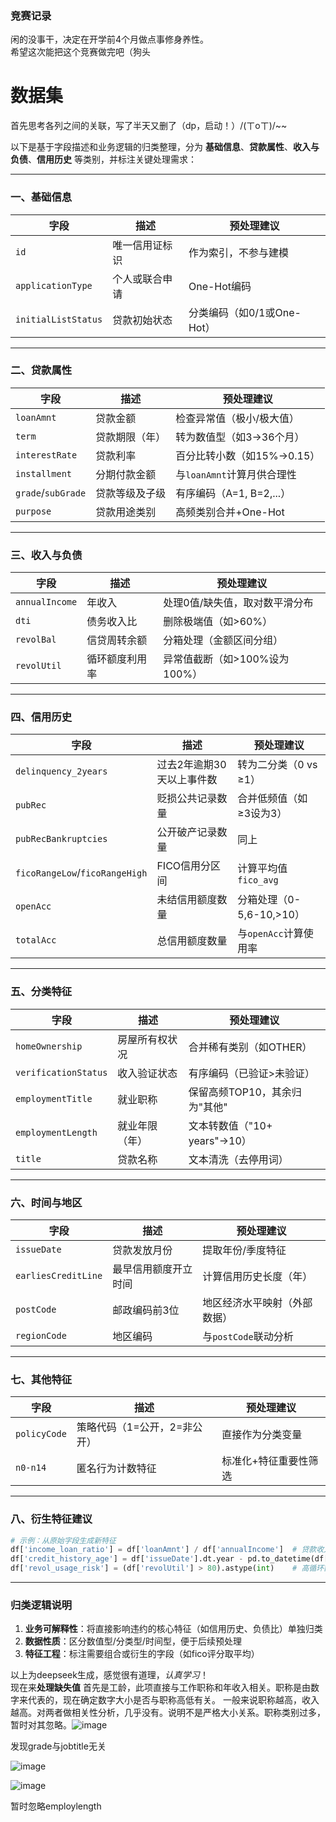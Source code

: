 ###  竞赛记录  
闲的没事干，决定在开学前4个月做点事修身养性。  
希望这次能把这个竞赛做完吧（狗头  


# **数据集**
首先思考各列之间的关联，写了半天又删了（dp，启动！）/(ㄒoㄒ)/~~



以下是基于字段描述和业务逻辑的归类整理，分为 **基础信息**、**贷款属性**、**收入与负债**、**信用历史** 等类别，并标注关键处理需求：

---

### **一、基础信息**
| 字段                | 描述                                      | 预处理建议                     |
|---------------------|-------------------------------------------|-------------------------------|
| `id`                | 唯一信用证标识                            | 作为索引，不参与建模          |
| `applicationType`   | 个人或联合申请                            | One-Hot编码                   |
| `initialListStatus` | 贷款初始状态                              | 分类编码（如0/1或One-Hot）    |

---

### **二、贷款属性**  
| 字段                | 描述                                      | 预处理建议                     |
|---------------------|-------------------------------------------|-------------------------------|
| `loanAmnt`          | 贷款金额                                  | 检查异常值（极小/极大值）      |
| `term`              | 贷款期限（年）                            | 转为数值型（如3→36个月）       |
| `interestRate`      | 贷款利率                                  | 百分比转小数（如15%→0.15）     |
| `installment`       | 分期付款金额                              | 与`loanAmnt`计算月供合理性    |
| `grade`/`subGrade`  | 贷款等级及子级                            | 有序编码（A=1, B=2,...）       |
| `purpose`           | 贷款用途类别                              | 高频类别合并+One-Hot          |

---

### **三、收入与负债**  
| 字段                | 描述                                      | 预处理建议                     |
|---------------------|-------------------------------------------|-------------------------------|
| `annualIncome`      | 年收入                                    | 处理0值/缺失值，取对数平滑分布 |
| `dti`               | 债务收入比                                | 删除极端值（如>60%）          |
| `revolBal`          | 信贷周转余额                              | 分箱处理（金额区间分组）       |
| `revolUtil`         | 循环额度利用率                            | 异常值截断（如>100%设为100%） |

---

### **四、信用历史**  
| 字段                      | 描述                                      | 预处理建议                     |
|---------------------------|-------------------------------------------|-------------------------------|
| `delinquency_2years`      | 过去2年逾期30天以上事件数                 | 转为二分类（0 vs ≥1）         |
| `pubRec`                  | 贬损公共记录数量                          | 合并低频值（如≥3设为3）        |
| `pubRecBankruptcies`      | 公开破产记录数量                          | 同上                          |
| `ficoRangeLow`/`ficoRangeHigh` | FICO信用分区间                        | 计算平均值 `fico_avg`          |
| `openAcc`                 | 未结信用额度数量                          | 分箱处理（0-5,6-10,>10）      |
| `totalAcc`                | 总信用额度数量                            | 与`openAcc`计算使用率         |

---

### **五、分类特征**  
| 字段                | 描述                                      | 预处理建议                     |
|---------------------|-------------------------------------------|-------------------------------|
| `homeOwnership`     | 房屋所有权状况                            | 合并稀有类别（如OTHER）        |
| `verificationStatus`| 收入验证状态                              | 有序编码（已验证>未验证）      |
| `employmentTitle`   | 就业职称                                  | 保留高频TOP10，其余归为"其他"  |
| `employmentLength`  | 就业年限（年）                            | 文本转数值（"10+ years"→10）   |
| `title`             | 贷款名称                                  | 文本清洗（去停用词）           |

---

### **六、时间与地区**  
| 字段                | 描述                                      | 预处理建议                     |
|---------------------|-------------------------------------------|-------------------------------|
| `issueDate`         | 贷款发放月份                              | 提取年份/季度特征              |
| `earliesCreditLine` | 最早信用额度开立时间                      | 计算信用历史长度（年）         |
| `postCode`          | 邮政编码前3位                             | 地区经济水平映射（外部数据）   |
| `regionCode`        | 地区编码                                  | 与`postCode`联动分析           |

---

### **七、其他特征**  
| 字段                | 描述                                      | 预处理建议                     |
|---------------------|-------------------------------------------|-------------------------------|
| `policyCode`        | 策略代码（1=公开，2=非公开）              | 直接作为分类变量               |
| `n0-n14`            | 匿名行为计数特征                          | 标准化+特征重要性筛选          |

---

### **八、衍生特征建议**
```python
# 示例：从原始字段生成新特征
df['income_loan_ratio'] = df['loanAmnt'] / df['annualIncome']  # 贷款收入比
df['credit_history_age'] = df['issueDate'].dt.year - pd.to_datetime(df['earliesCreditLine']).dt.year  # 信用历史长度
df['revol_usage_risk'] = (df['revolUtil'] > 80).astype(int)    # 高循环额度风险标记
```

---

### **归类逻辑说明**
1. **业务可解释性**：将直接影响违约的核心特征（如信用历史、负债比）单独归类  
2. **数据性质**：区分数值型/分类型/时间型，便于后续预处理  
3. **特征工程**：标注需要组合或衍生的字段（如fico评分取平均）

以上为deepseek生成，感觉很有道理，*认真学习*！  
现在来**处理缺失值**
首先是工龄，此项直接与工作职称和年收入相关。职称是由数字来代表的，现在确定数字大小是否与职称高低有关。  一般来说职称越高，收入越高。对两者做相关性分析，几乎没有。说明不是严格大小关系。职称类别过多，暂时对其忽略。![image](https://github.com/user-attachments/assets/14f972fa-63c0-4d4e-844e-fadd1fd017d0)

发现grade与jobtitle无关

![image](https://github.com/user-attachments/assets/1d207222-78f5-4fa8-be52-513476ad1db6)

![image](https://github.com/user-attachments/assets/3cf7f0ec-ec70-473a-b6c0-c2bd100c355f)


暂时忽略employlength





